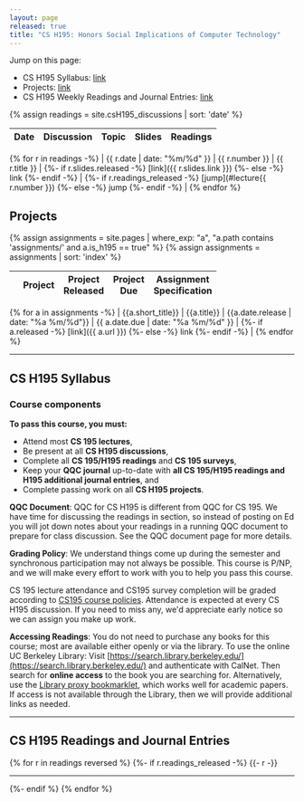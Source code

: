 ```yaml
---
layout: page
released: true
title: "CS H195: Honors Social Implications of Computer Technology"
---
```


Jump on this page:

- CS H195 Syllabus: [link](#cs-h195-syllabus)
- Projects: [link](#projects)
- CS H195 Weekly Readings and Journal Entries: [link](#cs-h195-readings-and-journal-entries)

{% assign readings = site.csH195_discussions | sort: 'date' %}

| Date  | Discussion | Topic                                 | Slides | Readings |
|-------|-------- | --------------------------------------|--------| ----------- |
{% for r in readings -%}
  | {{ r.date | date: "%m/%d" }} | {{ r.number }} | {{ r.title }} |
  {%- if r.slides.released -%}
    [link]({{ r.slides.link }})
  {%- else -%}
    link
  {%- endif -%}
  |
  {%- if r.readings_released -%}
    [jump](#lecture{{ r.number }})
  {%- else -%}
    jump
  {%- endif -%}
  |
{% endfor %}

## Projects

{% assign assignments = site.pages | where_exp: "a", "a.path contains 'assignments/' and a.is_h195 == true" %}
{% assign assignments = assignments | sort: 'index' %}

|  | Project  | Project<br/>Released | Project<br/>Due | Assignment<br/>Specification |
| ----- | ------ | ----- | --- | --- |
{% for a in assignments -%}
  | {{a.short_title}} | {{a.title}} | {{a.date.release | date: "%a %m/%d"}} | {{ a.date.due | date: "%a %m/%d" }} |
  {%- if a.released -%}
    [link]({{ a.url }})
  {%- else -%}
    link
  {%- endif -%}
  |
{% endfor %}

***

## CS H195 Syllabus

### Course components

**To pass this course, you must:**

- Attend most <b>CS 195 lectures</b>,
- Be present at all <b>CS H195 discussions</b>,
- Complete all <b>CS 195/H195 readings</b> and <b>CS 195 surveys</b>,
- Keep your <b>QQC journal</b> up-to-date with <b>all CS 195/H195 readings and H195 additional journal entries</b>, and
- Complete passing work on all <b>CS H195 projects</b>.

**QQC Document**: QQC for CS H195 is different from QQC for CS 195. We have time for discussing the readings in section, so instead of posting on Ed you will jot down notes about your readings in a running QQC document to prepare for class discussion. See the QQC document page for more details.

**Grading Policy**: 
We understand things come up during the semester and
synchronous participation may not always be possible. This course is P/NP, and
we will make every effort to work with you to help you pass this course.

CS 195 lecture attendance and CS195 survey completion will be graded according to [CS195 course policies](syllabus). Attendance is expected at every CS H195 discussion. If you need to miss any, we'd appreciate early notice so we can assign you make up work.

**Accessing Readings**: You do not need to purchase any books for this course; most are available either openly or via the library.
To use the online UC Berkeley Library: Visit [https://search.library.berkeley.edu/](https://search.library.berkeley.edu/) and authenticate with CalNet. Then search for <b>online access</b> to the book you are searching for. Alternatively, use the [Library proxy bookmarklet](https://guides.lib.berkeley.edu/ezproxy/browser-bookmarklet), which works well for academic papers.
If access is not available through the Library, then we will provide additional links as needed.

<!--
Intead of the CS 195 essays, this semester we are building new H195 project assignments.
This semester, we are trying some new assignments for CS H195. We appreciate your working with us to design this course, and we welcome your feedback!!

<b>1. Social Media Simulation</b>:
[link](proj1)
(individual)
Analyze the dynamics of
information bubbles and polarization in social network models. Submit a writeup.
<br/>

<b>2. Teaching Computing in the News</b>:
[link](proj2)
What H195 discussion would
you run? Build a lesson plan for a 50-minute discussion for (future) H195
students to engage critically with the social context of a particular computing
technology. We will provide readings on pedagogical practices.


<b>3. Technology and the Community</b>: (groups) Engage with the community to
inform impacts of technology on particular groups of people. This project is
*open-ended* and we are hoping that we can co-design this assessment with
you. What do you want to have learned from this class? What kind of community
do you want to participate in?
  -->

***

## CS H195 Readings and Journal Entries

{% for r in readings reversed %}
  {%- if r.readings_released -%}
    {{- r -}}
    <hr>
  {%- endif %}
{% endfor %}
